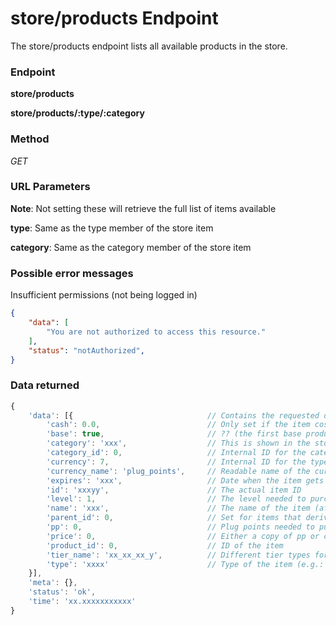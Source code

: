 # store/products Endpoint

The store/products endpoint lists all available products in the store.

### Endpoint

**store/products**

**store/products/:type/:category**

### Method

_GET_

### URL Parameters

**Note**: Not setting these will retrieve the full list of items available

**type**: Same as the type member of the store item

**category**: Same as the category member of the store item

### Possible error messages

Insufficient permissions (not being logged in)
```json
{
    "data": [
        "You are not authorized to access this resource."
    ],
    "status": "notAuthorized",
}
```

### Data returned

```js
{
    'data': [{                              // Contains the requested data in an array of objects
        'cash': 0.0,                        // Only set if the item costs actual IRL money
        'base': true,                       // ?? (the first base products that are enabled for new accounts)
        'category': 'xxx',                  // This is shown in the store drop down i.e.: 'hiphop'
        'category_id': 0,                   // Internal ID for the category
        'currency': 7,                      // Internal ID for the type of currency
        'currency_name': 'plug_points',     // Readable name of the currency
        'expires': 'xxx',                   // Date when the item gets removed from the store
        'id': 'xxxyy',                      // The actual item ID
        'level': 1,                         // The level needed to purchase this item
        'name': 'xxx',                      // The name of the item (after purchase saved as avatarID e.g.: base01)
        'parent_id': 0,                     // Set for items that derive from another item (i.e.: hiphop01 => base01)
        'pp': 0,                            // Plug points needed to purchase this item
        'price': 0,                         // Either a copy of pp or cash
        'product_id': 0,                    // ID of the item
        'tier_name': 'xx_xx_xx_y',          // Different tier types for example 'cash_avatar_tier_2'
        'type': 'xxxx'                      // Type of the item (e.g.: 'avatars' or 'badges') 
    }],
    'meta': {},
    'status': 'ok',
    'time': 'xx.xxxxxxxxxxx'
}
```